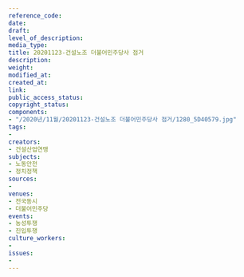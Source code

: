 ```yaml
---
reference_code: 
date: 
draft: 
level_of_description: 
media_type: 
title: 20201123-건설노조 더불어민주당사 점거
description: 
weight: 
modified_at: 
created_at: 
link: 
public_access_status: 
copyright_status: 
components:
- "/2020년/11월/20201123-건설노조 더불어민주당사 점거/1280_5D40579.jpg"
tags:
- 
creators:
- 건설산업연맹
subjects:
- 노동안전
- 정치정책
sources:
- 
venues:
- 전국동시
- 더불어민주당
events:
- 농성투쟁
- 진입투쟁
culture_workers:
- 
issues:
- 
---
```

